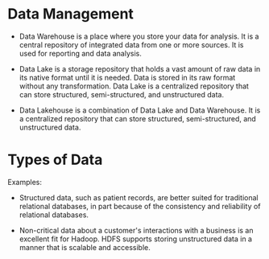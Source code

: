 
# Data Management

- Data Warehouse is a place where you store your data for analysis. It is a central repository of integrated data from one or more sources. It is used for reporting and data analysis. 

- Data Lake is a storage repository that holds a vast amount of raw data in its native format until it is needed. Data is stored in its raw format without any transformation. Data Lake is a centralized repository that can store structured, semi-structured, and unstructured data. 

- Data Lakehouse is a combination of Data Lake and Data Warehouse. It is a centralized repository that can store structured, semi-structured, and unstructured data.  


# Types of Data


Examples:
- Structured data, such as patient records, are better suited for traditional relational databases, in part because of the consistency and reliability of relational databases.

- Non-critical data about a customer's interactions with a business is an excellent fit for Hadoop. HDFS supports storing unstructured data in a manner that is scalable and accessible.



